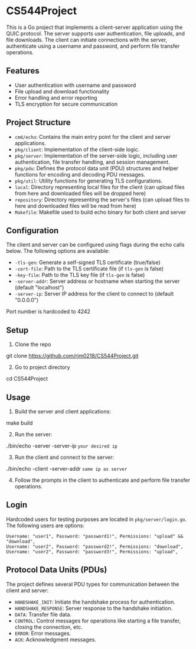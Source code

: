 # CS544Project

This is a Go project that implements a client-server application using the QUIC protocol. The server supports user authentication, file uploads, and file downloads. The client can initiate connections with the server, authenticate using a username and password, and perform file transfer operations.

## Features

- User authentication with username and password
- File upload and download functionality
- Error handling and error reporting
- TLS encryption for secure communication

## Project Structure

- `cmd/echo`: Contains the main entry point for the client and server applications.
- `pkg/client`: Implementation of the client-side logic.
- `pkg/server`: Implementation of the server-side logic, including user authentication, file transfer handling, and session management.
- `pkg/pdu`: Defines the protocol data unit (PDU) structures and helper functions for encoding and decoding PDU messages.
- `pkg/util`: Utility functions for generating TLS configurations.
- `local`: Directory representing local files for the client (can upload files from here and downloaded files will be dropped here)
- `repository`: Directory representing the server's files (can upload files to here and downloaded files will be read from here)
- `Makefile`: Makefile used to build echo binary for both client and server

## Configuration

The client and server can be configured using flags during the echo calls below. The following options are available:

- `-tls-gen`: Generate a self-signed TLS certificate (true/false)
- `-cert-file`: Path to the TLS certificate file (if `tls-gen` is false)
- `-key-file`: Path to the TLS key file (if `tls-gen` is false)
- `-server-addr`: Server address or hostname when starting the server (default "localhost")
- `-server-ip`: Server IP address for the client to connect to (default "0.0.0.0")

Port number is hardcoded to 4242

## Setup

1. Clone the repo

git clone https://github.com/rjm0218/CS544Project.git

2. Go to project directory

cd CS544Project

## Usage

1. Build the server and client applications:

make build


2. Run the server:


./bin/echo -server -server-ip `your desired ip`


3. Run the client and connect to the server:


./bin/echo -client -server-addr `same ip as server`


4. Follow the prompts in the client to authenticate and perform file transfer operations.


## Login

Hardcoded users for testing purposes are located in `pkg/server/login.go`. The following users are options:

	Username: "user1", Password: "password1!", Permissions: "upload" && "download",
	Username: "user2", Password: "password2!", Permissions: "download",
	Username: "user2", Password: "password3!", Permissions: "upload",

## Protocol Data Units (PDUs)

The project defines several PDU types for communication between the client and server:

- `HANDSHAKE_INIT`: Initiate the handshake process for authentication.
- `HANDSHAKE_RESPONSE`: Server response to the handshake initiation.
- `DATA`: Transfer file data.
- `CONTROL`: Control messages for operations like starting a file transfer, closing the connection, etc.
- `ERROR`: Error messages.
- `ACK`: Acknowledgment messages.